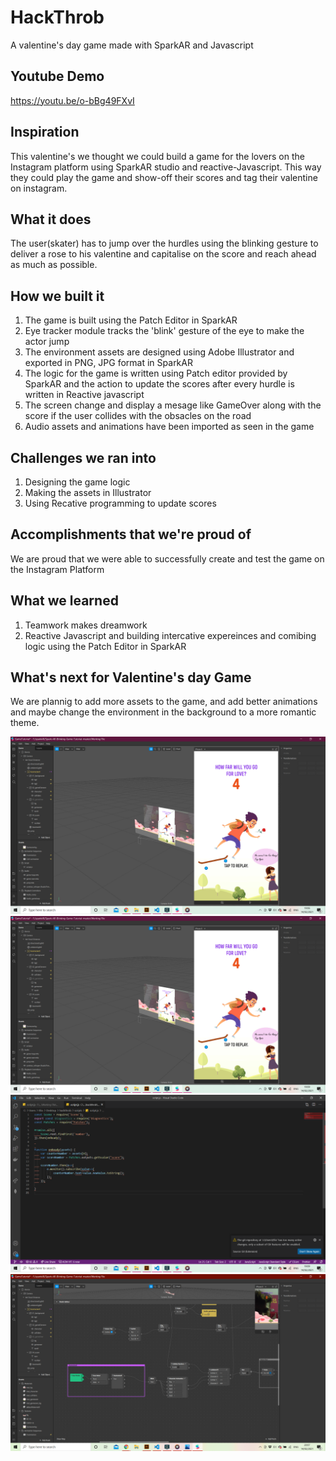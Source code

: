 # HackThrob
A valentine's day game made with SparkAR and Javascript

## Youtube Demo
https://youtu.be/o-bBg49FXvI

## Inspiration
This valentine's we thought we could build a game for the lovers on the Instagram platform using SparkAR studio and reactive-Javascript. This way they could play the game and show-off their scores and tag their valentine on instagram.


## What it does
The user(skater) has to jump over the hurdles using the blinking gesture to deliver a rose to his valentine and capitalise on the score and reach ahead as much as possible.
 
## How we built it
1. The game is built using the Patch Editor in SparkAR
2. Eye tracker module tracks the 'blink' gesture of the eye to make the actor jump
3. The environment assets are designed using Adobe Illustrator and exported in PNG, JPG format in SparkAR
4. The logic for the game is written using Patch editor provided by SparkAR and the action to update the scores after every hurdle is written in Reactive javascript
5. The screen change and display a mesage like GameOver along with the score if the user collides with the obsacles on the road 
4.  Audio assets and animations have been imported as seen in the game

## Challenges we ran into
1. Designing the game logic 
2. Making the assets in Illustrator
3. Using Recative programming to update scores

## Accomplishments that we're proud of
We are proud that we were able to successfully create and test the game on the Instagram Platform

## What we learned
1. Teamwork makes dreamwork
2. Reactive Javascript and building intercative expereinces and comibing logic using the Patch Editor in SparkAR

## What's next for Valentine's day Game
We are plannig to add more assets to the game, and add better animations and maybe change the environment in the background to a more romantic theme.

![1](https://github.com/lopeselio/HackThrob/blob/main/Screenshot%20(659).png)
![2](https://github.com/lopeselio/HackThrob/blob/main/Screenshot%20(660).png)
![3](https://github.com/lopeselio/HackThrob/blob/main/Screenshot%20(661).png)
![4](https://github.com/lopeselio/HackThrob/blob/main/Screenshot%20(662).png)


